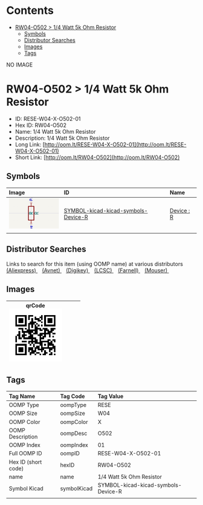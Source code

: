 



Contents
========

* [RW04-O502 > 1/4 Watt 5k Ohm Resistor](#rw04-o502--14-watt-5k-ohm-resistor)
	* [Symbols](#symbols)
	* [Distributor Searches](#distributor-searches)
	* [Images](#images)
	* [Tags](#tags)
  
NO IMAGE  
# RW04-O502 > 1/4 Watt 5k Ohm Resistor

- ID: RESE-W04-X-O502-01
- Hex ID: RW04-O502
- Name: 1/4 Watt 5k Ohm Resistor
- Description: 1/4 Watt 5k Ohm Resistor
- Long Link: [http://oom.lt/RESE-W04-X-O502-01](http://oom.lt/RESE-W04-X-O502-01)
- Short Link: [http://oom.lt/RW04-O502](http://oom.lt/RW04-O502)

## Symbols
  

|Image|ID|Name|
| :--- | :--- | :--- |
|[![](https://raw.githubusercontent.com/oomlout/oomlout_OOMP_eda_V2/main/SYMBOL/kicad/kicad-symbols/Device/R/image_140.png)](https://github.com/oomlout/oomlout_OOMP_eda_V2/tree/main/SYMBOL/kicad/kicad-symbols/Device/R/)|[SYMBOL-kicad-kicad-symbols-Device-R](https://github.com/oomlout/oomlout_OOMP_eda_V2/tree/main/SYMBOL/kicad/kicad-symbols/Device/R/)|[Device : R](https://github.com/oomlout/oomlout_OOMP_eda_V2/tree/main/SYMBOL/kicad/kicad-symbols/Device/R/)|
||||

## Distributor Searches
  
Links to search for this item (using OOMP name) at various distributors  
[(Aliexpress) ](https://www.aliexpress.com/wholesale?SearchText=11171/4+Watt+5k+Ohm+Resistor)&nbsp;&nbsp;&nbsp;[(Avnet) ](https://www.avnet.com/shop/us/search/1/4+Watt+5k+Ohm+Resistor)&nbsp;&nbsp;&nbsp;[(Digikey) ](https://www.digikey.co.uk/en/products/result?s=1/4+Watt+5k+Ohm+Resistor)&nbsp;&nbsp;&nbsp;[(LCSC) ](https://www.lcsc.com/search?q=1/4+Watt+5k+Ohm+Resistor)&nbsp;&nbsp;&nbsp;[(Farnell) ](https://uk.farnell.com/search?st=1/4+Watt+5k+Ohm+Resistor)&nbsp;&nbsp;&nbsp;[(Mouser) ](https://www.mouser.com/c/?q=1/4+Watt+5k+Ohm+Resistor)&nbsp;&nbsp;&nbsp;
## Images
  

|qrCode<br>[![](https://raw.githubusercontent.com/oomlout/oomlout_OOMP_parts_V2/main/RESE/W04/X/O502/01/qrCode_140.png)](https://github.com/oomlout/oomlout_OOMP_parts_V2/tree/main/RESE/W04/X/O502/01/qrCode.png)||||
| :---: | :---: | :---: | :---: |

## Tags
  

|Tag Name|Tag Code|Tag Value|
| :--- | :--- | :--- |
|OOMP Type|oompType|RESE|
|OOMP Size|oompSize|W04|
|OOMP Color|oompColor|X|
|OOMP Description|oompDesc|O502|
|OOMP Index|oompIndex|01|
|Full OOMP ID|oompID|RESE-W04-X-O502-01|
|Hex ID (short code)|hexID|RW04-O502|
|name|name|1/4 Watt 5k Ohm Resistor|
|Symbol Kicad|symbolKicad|SYMBOL-kicad-kicad-symbols-Device-R|
||||
